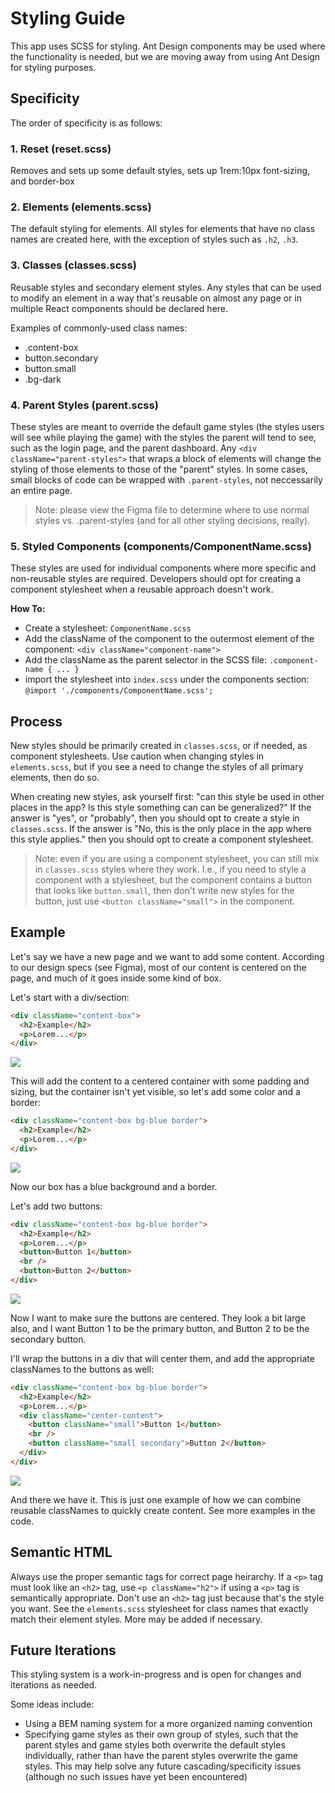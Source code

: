 # Styling Guide

This app uses SCSS for styling. Ant Design components may be used where the functionality is needed, but we are moving away from using Ant Design for styling purposes.

## Specificity

The order of specificity is as follows:

### 1. Reset (reset.scss)

Removes and sets up some default styles, sets up 1rem:10px font-sizing, and border-box

### 2. Elements (elements.scss)

The default styling for elements. All styles for elements that have no class names are created here, with the exception of styles such as `.h2`, `.h3`.

### 3. Classes (classes.scss)

Reusable styles and secondary element styles. Any styles that can be used to modify an element in a way that's reusable on almost any page or in multiple React components should be declared here.

Examples of commonly-used class names:

- .content-box
- button.secondary
- button.small
- .bg-dark

### 4. Parent Styles (parent.scss)

These styles are meant to override the default game styles (the styles users will see while playing the game) with the styles the parent will tend to see, such as the login page, and the parent dashboard. Any `<div className="parent-styles">` that wraps a block of elements will change the styling of those elements to those of the "parent" styles. In some cases, small blocks of code can be wrapped with `.parent-styles`, not neccessarily an entire page.

> Note: please view the Figma file to determine where to use normal styles vs. .parent-styles (and for all other styling decisions, really).

### 5. Styled Components (components/ComponentName.scss)

These styles are used for individual components where more specific and non-reusable styles are required. Developers should opt for creating a component stylesheet when a reusable approach doesn't work.

**How To:**

- Create a stylesheet: `ComponentName.scss`
- Add the className of the component to the outermost element of the component: `<div className="component-name">`
- Add the className as the parent selector in the SCSS file: `.component-name { ... }`
- import the stylesheet into `index.scss` under the components section: `@import './components/ComponentName.scss';`

## Process

New styles should be primarily created in `classes.scss`, or if needed, as component stylesheets. Use caution when changing styles in `elements.scss`, but if you see a need to change the styles of all primary elements, then do so.

When creating new styles, ask yourself first: "can this style be used in other places in the app? Is this style something can can be generalized?" If the answer is "yes", or "probably", then you should opt to create a style in `classes.scss`. If the answer is "No, this is the only place in the app where this style applies." then you should opt to create a component stylesheet.

> Note: even if you are using a component stylesheet, you can still mix in `classes.scss` styles where they work. I.e., if you need to style a component with a stylesheet, but the component contains a button that looks like `button.small`, then don't write new styles for the button, just use `<button className="small">` in the component.

## Example

Let's say we have a new page and we want to add some content. According to our design specs (see Figma), most of our content is centered on the page, and much of it goes inside some kind of box.

Let's start with a div/section:

```html
<div className="content-box">
  <h2>Example</h2>
  <p>Lorem...</p>
</div>
```

![](../assets/mdImages/style-example-1.png)

This will add the content to a centered container with some padding and sizing, but the container isn't yet visible, so let's add some color and a border:

```html
<div className="content-box bg-blue border">
  <h2>Example</h2>
  <p>Lorem...</p>
</div>
```

![](../assets/mdImages/style-example-2.png)

Now our box has a blue background and a border.

Let's add two buttons:

```html
<div className="content-box bg-blue border">
  <h2>Example</h2>
  <p>Lorem...</p>
  <button>Button 1</button>
  <br />
  <button>Button 2</button>
</div>
```

![](../assets/mdImages/style-example-3.png)

Now I want to make sure the buttons are centered. They look a bit large also, and I want Button 1 to be the primary button, and Button 2 to be the secondary button.

I'll wrap the buttons in a div that will center them, and add the appropriate classNames to the buttons as well:

```html
<div className="content-box bg-blue border">
  <h2>Example</h2>
  <p>Lorem...</p>
  <div className="center-content">
    <button className="small">Button 1</button>
    <br />
    <button className="small secondary">Button 2</button>
  </div>
</div>
```
![](../assets/mdImages/style-example-4.png)

And there we have it. This is just one example of how we can combine reusable classNames to quickly create content. See more examples in the code.

## Semantic HTML

Always use the proper semantic tags for correct page heirarchy. If a `<p>` tag must look like an `<h2>` tag, use `<p className="h2">` if using a `<p>` tag is semantically appropriate. Don't use an `<h2>` tag just because that's the style you want. See the `elements.scss` stylesheet for class names that exactly match their element styles. More may be added if necessary.

## Future Iterations

This styling system is a work-in-progress and is open for changes and iterations as needed.

Some ideas include:
- Using a BEM naming system for a more organized naming convention
- Specifying game styles as their own group of styles, such that the parent styles and game styles both overwrite the default styles individually, rather than have the parent styles overwrite the game styles. This may help solve any future cascading/specificity issues (although no such issues have yet been encountered)

